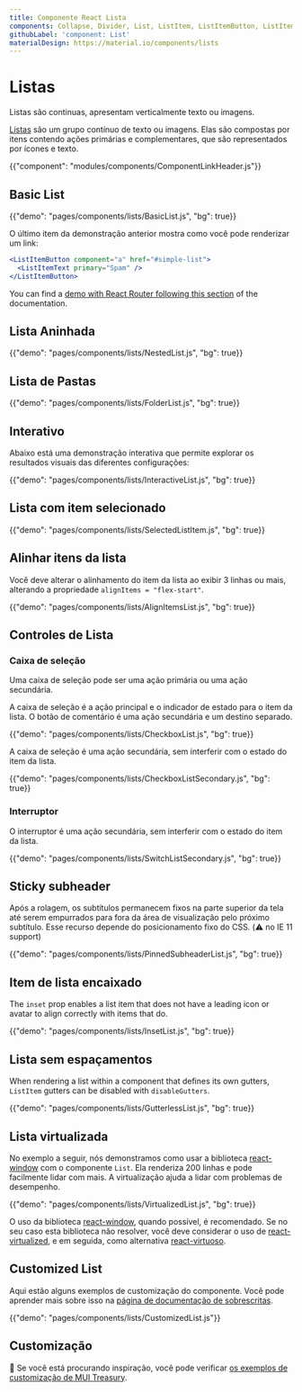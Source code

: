```yaml
---
title: Componente React Lista
components: Collapse, Divider, List, ListItem, ListItemButton, ListItemAvatar, ListItemIcon, ListItemSecondaryAction, ListItemText, ListSubheader
githubLabel: 'component: List'
materialDesign: https://material.io/components/lists
---
```


# Listas

<p class="description">Listas são continuas, apresentam verticalmente texto ou imagens.</p>

[Listas](https://material.io/design/components/lists.html) são um grupo contínuo de texto ou imagens. Elas são compostas por itens contendo ações primárias e complementares, que são representados por ícones e texto.

{{"component": "modules/components/ComponentLinkHeader.js"}}

## Basic List

{{"demo": "pages/components/lists/BasicList.js", "bg": true}}

O último item da demonstração anterior mostra como você pode renderizar um link:

```jsx
<ListItemButton component="a" href="#simple-list">
  <ListItemText primary="Spam" />
</ListItemButton>
```

You can find a [demo with React Router following this section](/guides/routing/#list) of the documentation.

## Lista Aninhada

{{"demo": "pages/components/lists/NestedList.js", "bg": true}}

## Lista de Pastas

{{"demo": "pages/components/lists/FolderList.js", "bg": true}}

## Interativo

Abaixo está uma demonstração interativa que permite explorar os resultados visuais das diferentes configurações:

{{"demo": "pages/components/lists/InteractiveList.js", "bg": true}}

## Lista com item selecionado

{{"demo": "pages/components/lists/SelectedListItem.js", "bg": true}}

## Alinhar itens da lista

Você deve alterar o alinhamento do item da lista ao exibir 3 linhas ou mais, alterando a propriedade `alignItems = "flex-start"`.

{{"demo": "pages/components/lists/AlignItemsList.js", "bg": true}}

## Controles de Lista

### Caixa de seleção

Uma caixa de seleção pode ser uma ação primária ou uma ação secundária.

A caixa de seleção é a ação principal e o indicador de estado para o item da lista. O botão de comentário é uma ação secundária e um destino separado.

{{"demo": "pages/components/lists/CheckboxList.js", "bg": true}}

A caixa de seleção é uma ação secundária, sem interferir com o estado do item da lista.

{{"demo": "pages/components/lists/CheckboxListSecondary.js", "bg": true}}

### Interruptor

O interruptor é uma ação secundária, sem interferir com o estado do item da lista.

{{"demo": "pages/components/lists/SwitchListSecondary.js", "bg": true}}

## Sticky subheader

Após a rolagem, os subtítulos permanecem fixos na parte superior da tela até serem empurrados para fora da área de visualização pelo próximo subtítulo. Esse recurso depende do posicionamento fixo do CSS. (⚠️ no IE 11 support)

{{"demo": "pages/components/lists/PinnedSubheaderList.js", "bg": true}}

## Item de lista encaixado

The `inset` prop enables a list item that does not have a leading icon or avatar to align correctly with items that do.

{{"demo": "pages/components/lists/InsetList.js", "bg": true}}

## Lista sem espaçamentos

When rendering a list within a component that defines its own gutters, `ListItem` gutters can be disabled with `disableGutters`.

{{"demo": "pages/components/lists/GutterlessList.js", "bg": true}}

## Lista virtualizada

No exemplo a seguir, nós demonstramos como usar a biblioteca [react-window](https://github.com/bvaughn/react-window) com o componente `List`. Ela renderiza 200 linhas e pode facilmente lidar com mais. A virtualização ajuda a lidar com problemas de desempenho.

{{"demo": "pages/components/lists/VirtualizedList.js", "bg": true}}

O uso da biblioteca [react-window](https://github.com/bvaughn/react-window), quando possível, é recomendado. Se no seu caso esta biblioteca não resolver, você deve considerar o uso de [react-virtualized](https://github.com/bvaughn/react-virtualized), e em seguida, como alternativa [react-virtuoso](https://github.com/petyosi/react-virtuoso).

## Customized List

Aqui estão alguns exemplos de customização do componente. Você pode aprender mais sobre isso na [página de documentação de sobrescritas](/customization/how-to-customize/).

{{"demo": "pages/components/lists/CustomizedList.js"}}

## Customização

🎨 Se você está procurando inspiração, você pode verificar [os exemplos de customização de MUI Treasury](https://mui-treasury.com/styles/list-item).
